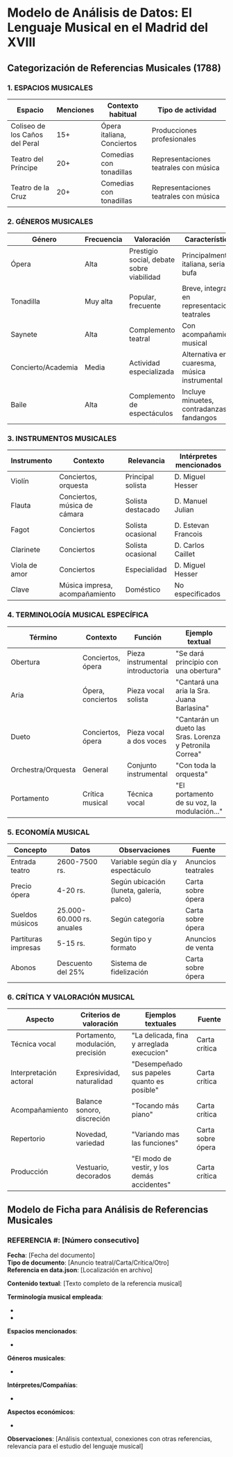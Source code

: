 # Modelo de Análisis de Datos: El Lenguaje Musical en el Madrid del XVIII

## Categorización de Referencias Musicales (1788)

### 1. ESPACIOS MUSICALES
| Espacio | Menciones | Contexto habitual | Tipo de actividad |
|---------|-----------|-------------------|-------------------|
| Coliseo de los Caños del Peral | 15+ | Ópera italiana, Conciertos | Producciones profesionales |
| Teatro del Príncipe | 20+ | Comedias con tonadillas | Representaciones teatrales con música |
| Teatro de la Cruz | 20+ | Comedias con tonadillas | Representaciones teatrales con música |

### 2. GÉNEROS MUSICALES
| Género | Frecuencia | Valoración | Características |
|--------|------------|------------|-----------------|
| Ópera | Alta | Prestigio social, debate sobre viabilidad | Principalmente italiana, seria y bufa |
| Tonadilla | Muy alta | Popular, frecuente | Breve, integrada en representaciones teatrales |
| Saynete | Alta | Complemento teatral | Con acompañamiento musical |
| Concierto/Academia | Media | Actividad especializada | Alternativa en cuaresma, música instrumental |
| Baile | Alta | Complemento de espectáculos | Incluye minuetes, contradanzas, fandangos |

### 3. INSTRUMENTOS MUSICALES
| Instrumento | Contexto | Relevancia | Intérpretes mencionados |
|-------------|----------|------------|-------------------------|
| Violín | Conciertos, orquesta | Principal solista | D. Miguel Hesser |
| Flauta | Conciertos, música de cámara | Solista destacado | D. Manuel Julian |
| Fagot | Conciertos | Solista ocasional | D. Estevan Francois |
| Clarinete | Conciertos | Solista ocasional | D. Carlos Caillet |
| Viola de amor | Conciertos | Especialidad | D. Miguel Hesser |
| Clave | Música impresa, acompañamiento | Doméstico | No especificados |

### 4. TERMINOLOGÍA MUSICAL ESPECÍFICA
| Término | Contexto | Función | Ejemplo textual |
|---------|----------|---------|----------------|
| Obertura | Conciertos, ópera | Pieza instrumental introductoria | "Se dará principio con una obertura" |
| Aria | Ópera, conciertos | Pieza vocal solista | "Cantará una aria la Sra. Juana Barlasina" |
| Dueto | Conciertos, ópera | Pieza vocal a dos voces | "Cantarán un dueto las Sras. Lorenza y Petronila Correa" |
| Orchestra/Orquesta | General | Conjunto instrumental | "Con toda la orquesta" |
| Portamento | Crítica musical | Técnica vocal | "El portamento de su voz, la modulación..." |

### 5. ECONOMÍA MUSICAL
| Concepto | Datos | Observaciones | Fuente |
|----------|-------|---------------|--------|
| Entrada teatro | 2600-7500 rs. | Variable según día y espectáculo | Anuncios teatrales |
| Precio ópera | 4-20 rs. | Según ubicación (luneta, galería, palco) | Carta sobre ópera |
| Sueldos músicos | 25.000-60.000 rs. anuales | Según categoría | Carta sobre ópera |
| Partituras impresas | 5-15 rs. | Según tipo y formato | Anuncios de venta |
| Abonos | Descuento del 25% | Sistema de fidelización | Carta sobre ópera |

### 6. CRÍTICA Y VALORACIÓN MUSICAL
| Aspecto | Criterios de valoración | Ejemplos textuales | Fuente |
|---------|------------------------|-------------------|--------|
| Técnica vocal | Portamento, modulación, precisión | "La delicada, fina y arreglada execucion" | Carta crítica |
| Interpretación actoral | Expresividad, naturalidad | "Desempeñado sus papeles quanto es posible" | Carta crítica |
| Acompañamiento | Balance sonoro, discreción | "Tocando más piano" | Carta crítica |
| Repertorio | Novedad, variedad | "Variando mas las funciones" | Carta sobre ópera |
| Producción | Vestuario, decorados | "El modo de vestir, y los demás accidentes" | Carta crítica |

## Modelo de Ficha para Análisis de Referencias Musicales

### REFERENCIA #: [Número consecutivo]
**Fecha**: [Fecha del documento]  
**Tipo de documento**: [Anuncio teatral/Carta/Crítica/Otro]  
**Referencia en data.json**: [Localización en archivo]

**Contenido textual**: 
[Texto completo de la referencia musical]

**Terminología musical empleada**:
- [Término 1]: [Contexto/uso]
- [Término 2]: [Contexto/uso]

**Espacios mencionados**:
- [Espacio 1]: [Contexto]

**Géneros musicales**:
- [Género 1]: [Descripción/valoración]

**Intérpretes/Compañías**:
- [Nombre]: [Rol/valoración]

**Aspectos económicos**:
- [Dato económico]: [Cantidad/referencia]

**Observaciones**:
[Análisis contextual, conexiones con otras referencias, relevancia para el estudio del lenguaje musical]